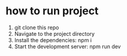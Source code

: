 # how to run project
1. git clone this repo
2. Navigate to the project directory
3. Install the dependencies: npm i
4. Start the development server: npm run dev
